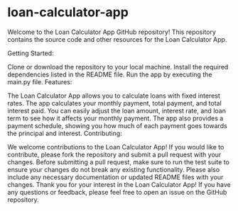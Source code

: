 # loan-calculator-app
Welcome to the Loan Calculator App GitHub repository! This repository contains the source code and other resources for the Loan Calculator App.

Getting Started:

Clone or download the repository to your local machine.
Install the required dependencies listed in the README file.
Run the app by executing the main.py file.
Features:

The Loan Calculator App allows you to calculate loans with fixed interest rates.
The app calculates your monthly payment, total payment, and total interest paid.
You can easily adjust the loan amount, interest rate, and loan term to see how it affects your monthly payment.
The app also provides a payment schedule, showing you how much of each payment goes towards the principal and interest.
Contributing:

We welcome contributions to the Loan Calculator App! If you would like to contribute, please fork the repository and submit a pull request with your changes.
Before submitting a pull request, make sure to run the test suite to ensure your changes do not break any existing functionality.
Please also include any necessary documentation or updated README files with your changes.
Thank you for your interest in the Loan Calculator App! If you have any questions or feedback, please feel free to open an issue on the GitHub repository.
